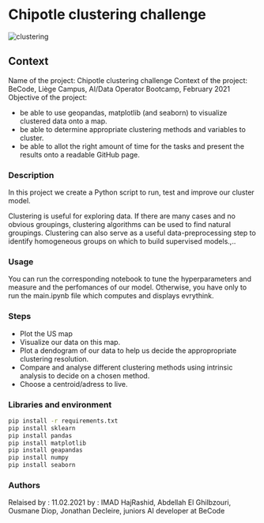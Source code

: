 # Chipotle clustering challenge

![clustering](https://files.realpython.com/media/K-Means-Clustering-in-Python_Watermarked.14dc56523461.jpg)

## Context
Name of the project: Chipotle clustering challenge
Context of the project: BeCode, Liège Campus, AI/Data Operator Bootcamp, February 2021
Objective of the project: 
- be able to use geopandas, matplotlib (and seaborn) to visualize clustered data onto a map.
- be able to determine appropriate clustering methods and variables to cluster.
- be able to allot the right amount of time for the tasks and present the results onto a readable GitHub page.


### Description
In this project we create a Python script to run, test and improve our cluster model.

Clustering is useful for exploring data. If there are many cases and no obvious groupings, clustering algorithms can be used to find natural groupings. Clustering can also serve as a useful data-preprocessing step to identify homogeneous groups on which to build supervised models.,..


### Usage
You can run the corresponding notebook to tune the hyperparameters and measure and the perfomances of our model.
Otherwise, you have only to run the main.ipynb file which computes and displays evrythink.

### Steps
- Plot the US map
 - Visualize our data on this map.
 - Plot a dendogram of our data to help us decide the appropropriate clustering resolution.
 - Compare and analyse different clustering methods using intrinsic analysis to decide on a chosen method.
 - Choose a centroid/adress to live.
### Libraries and environment
```bash
pip install -r requirements.txt
pip install sklearn
pip install pandas
pip install matplotlib
pip install geapandas
pip install numpy
pip install seaborn
```
### Authors
Relaised by : 11.02.2021 by : IMAD HajRashid, Abdellah El Ghilbzouri, Ousmane Diop, Jonathan Decleire, 
juniors AI developer at BeCode



